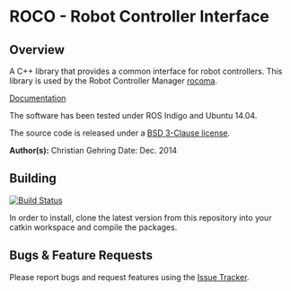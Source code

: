 # ROCO - Robot Controller Interface

## Overview

A C++ library that provides a common interface for robot controllers.
This library is used by the Robot Controller Manager [rocoma](https://bitbucket.org/leggedrobotics/rocoma).

[Documentation](http://docs.leggedrobotics.com/rocoma_doc/)

The software has been tested under ROS Indigo and Ubuntu 14.04.

The source code is released under a [BSD 3-Clause license](LICENSE).

**Author(s):** Christian Gehring
Date: Dec. 2014

## Building

[![Build Status](http://rsl-ci.ethz.ch/buildStatus/icon?job=roco)](http://rsl-ci.ethz.ch/job/roco/)

In order to install, clone the latest version from this repository into your catkin workspace and compile the packages.

## Bugs & Feature Requests

Please report bugs and request features using the [Issue Tracker](https://github.com/ethz-asl/ros_best_practices/issues).
